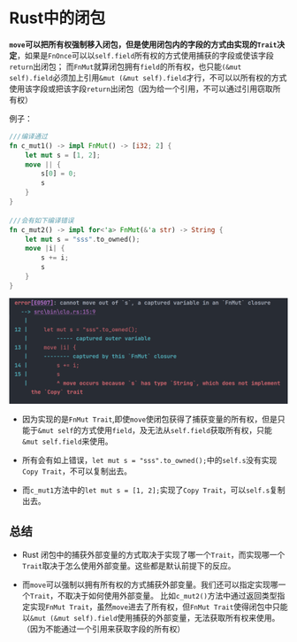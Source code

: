 # Rust中的闭包

**`move`可以把所有权强制移入闭包，但是使用闭包内的字段的方式由实现的`Trait`决定**，如果是`FnOnce`可以以`self.field`所有权的方式使用捕获的字段或使该字段`return`出闭包；
而`FnMut`就算闭包拥有`field`的所有权，也只能`(&mut self).field`必须加上引用`&mut (&mut self).field`才行，不可以以所有权的方式使用该字段或把该字段`return`出闭包（因为给一个引用，不可以通过引用窃取所有权）

例子：
```rust
///编译通过
fn c_mut1() -> impl FnMut() -> [i32; 2] {
    let mut s = [1, 2];
    move || {
        s[0] = 0;
        s
    }
}

///会有如下编译错误
fn c_mut2() -> impl for<'a> FnMut(&'a str) -> String {
    let mut s = "sss".to_owned();
    move |i| {
        s += i;
        s
    }
}

```

![错误](/assets/img/rust/closure/closure1.png)

- 因为实现的是`FnMut Trait`,即使`move`使闭包获得了捕获变量的所有权，但是只能于`&mut self`的方式使用`field`，及无法从`self.field`获取所有权，只能`&mut self.field`来使用。

- 所有会有如上错误，`let mut s = "sss".to_owned();`中的`self.s`没有实现`Copy Trait`，不可以复制出去。

- 而`c_mut1`方法中的`let mut s = [1, 2];`实现了`Copy Trait`，可以`self.s`复制出去。


## 总结

- Rust 闭包中的捕获外部变量的方式取决于实现了哪一个`Trait`，而实现哪一个`Trait`取决于怎么使用外部变量。这些都是默认前提下的反应。

- 而`move`可以强制以拥有所有权的方式捕获外部变量。我们还可以指定实现哪一个`Trait`，不取决于如何使用外部变量。
比如`c_mut2()`方法中通过返回类型指定实现`FnMut Trait`，虽然`move`进去了所有权，但`FnMut Trait`使得闭包中只能以`&mut (&mut self).field`使用捕获的外部变量，无法获取所有权来使用。（因为不能通过一个引用来获取字段的所有权）